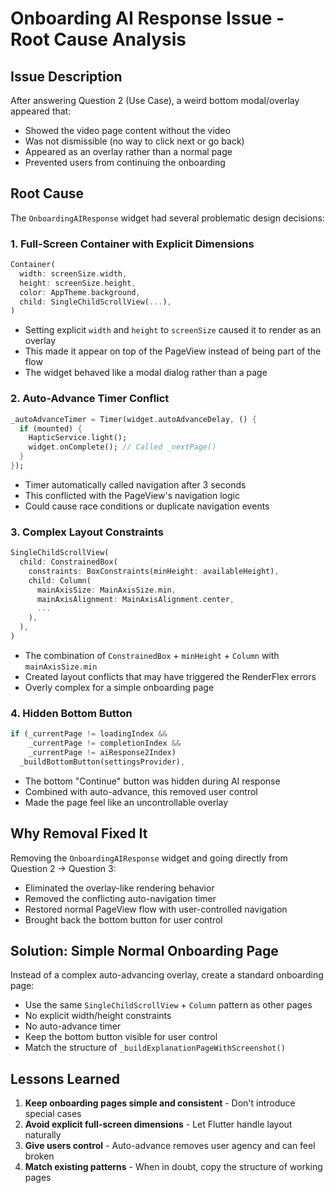 # Onboarding AI Response Issue - Root Cause Analysis

## Issue Description
After answering Question 2 (Use Case), a weird bottom modal/overlay appeared that:
- Showed the video page content without the video
- Was not dismissible (no way to click next or go back)
- Appeared as an overlay rather than a normal page
- Prevented users from continuing the onboarding

## Root Cause
The `OnboardingAIResponse` widget had several problematic design decisions:

### 1. **Full-Screen Container with Explicit Dimensions**
```dart
Container(
  width: screenSize.width,
  height: screenSize.height,
  color: AppTheme.background,
  child: SingleChildScrollView(...),
)
```
- Setting explicit `width` and `height` to `screenSize` caused it to render as an overlay
- This made it appear on top of the PageView instead of being part of the flow
- The widget behaved like a modal dialog rather than a page

### 2. **Auto-Advance Timer Conflict**
```dart
_autoAdvanceTimer = Timer(widget.autoAdvanceDelay, () {
  if (mounted) {
    HapticService.light();
    widget.onComplete(); // Called _nextPage()
  }
});
```
- Timer automatically called navigation after 3 seconds
- This conflicted with the PageView's navigation logic
- Could cause race conditions or duplicate navigation events

### 3. **Complex Layout Constraints**
```dart
SingleChildScrollView(
  child: ConstrainedBox(
    constraints: BoxConstraints(minHeight: availableHeight),
    child: Column(
      mainAxisSize: MainAxisSize.min,
      mainAxisAlignment: MainAxisAlignment.center,
      ...
    ),
  ),
)
```
- The combination of `ConstrainedBox` + `minHeight` + `Column` with `mainAxisSize.min`
- Created layout conflicts that may have triggered the RenderFlex errors
- Overly complex for a simple onboarding page

### 4. **Hidden Bottom Button**
```dart
if (_currentPage != loadingIndex && 
    _currentPage != completionIndex &&
    _currentPage != aiResponse2Index)
  _buildBottomButton(settingsProvider),
```
- The bottom "Continue" button was hidden during AI response
- Combined with auto-advance, this removed user control
- Made the page feel like an uncontrollable overlay

## Why Removal Fixed It
Removing the `OnboardingAIResponse` widget and going directly from Question 2 → Question 3:
- Eliminated the overlay-like rendering behavior
- Removed the conflicting auto-navigation timer
- Restored normal PageView flow with user-controlled navigation
- Brought back the bottom button for user control

## Solution: Simple Normal Onboarding Page
Instead of a complex auto-advancing overlay, create a standard onboarding page:
- Use the same `SingleChildScrollView` + `Column` pattern as other pages
- No explicit width/height constraints
- No auto-advance timer
- Keep the bottom button visible for user control
- Match the structure of `_buildExplanationPageWithScreenshot()`

## Lessons Learned
1. **Keep onboarding pages simple and consistent** - Don't introduce special cases
2. **Avoid explicit full-screen dimensions** - Let Flutter handle layout naturally
3. **Give users control** - Auto-advance removes user agency and can feel broken
4. **Match existing patterns** - When in doubt, copy the structure of working pages


